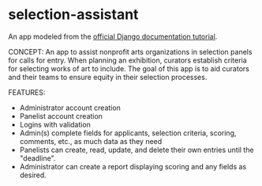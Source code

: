 # selection-assistant
An app modeled from the <a href="https://docs.djangoproject.com/en/3.2/intro/tutorial01/">official Django documentation tutorial</a>.

CONCEPT:
An app to assist nonprofit arts organizations in selection panels for calls for entry. When planning an exhibition, curators establish criteria for selecting works of art to include. The goal of this app is to aid curators and their teams to ensure equity in their selection processes.


FEATURES:
- Administrator account creation
- Panelist account creation 
- Logins with validation
- Admin(s) complete fields for applicants, selection criteria, scoring, comments, etc., as much data as they need
- Panelists can create, read, update, and delete their own entries until the "deadline". 
- Administrator can create a report displaying scoring and any fields as desired. 
